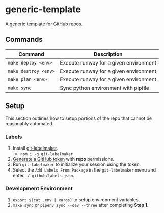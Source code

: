 # generic-template

A generic template for GitHub repos.

## Commands

| Command               | Description                            |
|-----------------------|----------------------------------------|
| `make deploy <env>`   | Execute runway for a given environment |
| `make destroy <env>`  | Execute runway for a given environment |
| `make plan <env>`     | Execute runway for a given environment |
| `make sync`           | Sync python environment with pipfile   |

## Setup

This section outlines how to setup portions of the repo that cannot be reasonably automated.

### Labels

1. Install [git-labelmaker](https://github.com/himynameisdave/git-labelmaker).
   - `npm i -g git-labelmaker`
2. [Generate a GitHub token](https://github.com/settings/tokens) with **repo** permissions.
3. Run `git-labelmaker` to initialize your session using the token.
4. Select the `Add Labels From Package` in the `git-labelmaker` menu and enter `./.github/labels.json`.

### Development Environment

1. `export $(cat .env | xargs)` to setup environment variables.
2. `make sync` or `pipenv sync --dev --three` after completing **Step 1**.
